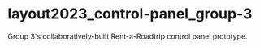 # layout2023_control-panel_group-3
Group 3's collaboratively-built Rent-a-Roadtrip control panel prototype.
